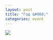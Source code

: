 ```yaml
---
layout: post
title: "Год &#960;"
categories: event
---
```

![](https://pics.livejournal.com/quillcraft/pic/000rdbs2)